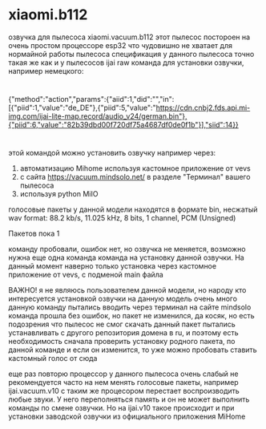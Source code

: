 # xiaomi.b112
озвучка для пылесоса xiaomi.vacuum.b112
этот пылесос постороен на очень простом процессоре esp32 что чудовишно не хватает для нормайной работы пылесоса
спецификация у данного пылесоса точно такая же как и у пылесосов ijai
raw команда для установки озвучки, например немецкого:
#
{"method":"action","params":{"aiid":1,"did":"","in":[{"piid":1,"value":"de_DE"},{"piid":5,"value":"https://cdn.cnbj2.fds.api.mi-img.com/ijai-lite-map.record/audio_v24/german.bin"},{"piid":6,"value":"82b39dbd00f720df75a4687df0de0f1b"}],"siid":14}}
#

этой командой можно установить озвучку например через:
1) автоматизацию Mihome используя кастомное приложение от vevs
2) с сайта https://vacuum.mindsolo.net/ в разделе "Терминал" вашего пылесоса
3) используя python MiIO

голосовые пакеты у данной модели находятся в формате bin, несжатый wav format: 88.2 kb/s, 11.025 kHz, 8 bits, 1 channel, PCM (Unsigned)

Пакетов пока 1

команду пробовали, ошибок нет, но озвучка не меняется, возможно нужна еще одна команда команда на установку данной озвучки.
На данный момент наверно только установка через кастомное приложение от vevs, с подменой main файла

ВАЖНО!
я не являюсь пользователем данной модели, но народу кто интересуется установкой озвучки на данную модель очень много
данную команду пытались вводить через терминал на сайте mindsolo команда прошла без ошибок, но пакет не изменился, да косяк, но есть подозрения что пылесос не смог скачать данный пакет пытались устанавливать с другого репозитория домена в ru, и поэтому есть необходимость сначала проверить установку родного пакета, по данной команде и если он изменится, то уже можно пробовать ставить кастомный голос от сюда

еще раз повторю процессор у данного пылесоса очень слабый не рекомендуется часто на нем менять голосовые пакеты, например ijai.vacuum.v10 с таким же процесором перестает воспроизводить любые звуки. У него переполняться память и он не может выполнить команды по смене озвучки. Но на ijai.v10 такое происходит и при установки заводской озвучки из официального приложения MiHome
